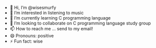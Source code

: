 - 👋 Hi, I’m @wisesmurfy
- 👀 I’m interested in listening to music
- 🌱 I’m currently learning C programming language
- 💞️ I’m looking to collaborate on C programming language study group
- 📫 How to reach me ... send to my email!
- 😄 Pronouns: positive
- ⚡ Fun fact: wise

<!---
wisesmurfy/wisesmurfy is a ✨ special ✨ repository because its `README.md` (this file) appears on your GitHub profile.
You can click the Preview link to take a look at your changes.
--->

